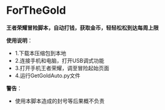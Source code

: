 # ForTheGold
**王者荣耀冒险脚本，自动打钱，获取金币，轻轻松松到达每周上限**

**使用说明**：
* 1.下载本压缩包到本地
* 2.连接手机和电脑，打开USB调式功能
* 3.打开手机王者荣耀，调至冒险起始页面
* 4.运行GetGoldAuto.py文件

**警告**：
* 使用本脚本造成的封号等后果概不负责

